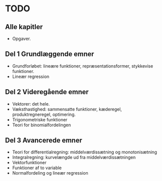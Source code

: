 # TODO

## Alle kapitler
* Opgaver.

## Del 1 Grundlæggende emner

* Grundforløbet: lineære funktioner, repræsentationsformer, stykkevise funktioner.
* Lineær regression

## Del 2 Videregående emner

* Vektorer: det hele.
* Væksthastighed: sammensatte funktioner, kæderegel, produktregneregel, optimering.
* Trigonometriske funktioner
* Teori for binomialfordelingen

## Del 3 Avancerede emner

* Teori for differentialregning: middelværdissætning og monotonisætning
* Integralregning: kurvelængde ud fra middelværdissætningen
* Vektorfunktioner
* Funktioner af to variable
* Normalfordeling og lineær regression